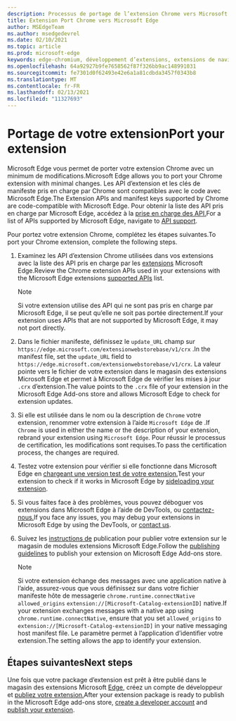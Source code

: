 ```yaml
---
description: Processus de portage de l’extension Chrome vers Microsoft Edge.
title: Extension Port Chrome vers Microsoft Edge
author: MSEdgeTeam
ms.author: msedgedevrel
ms.date: 02/10/2021
ms.topic: article
ms.prod: microsoft-edge
keywords: edge-chromium, développement d’extensions, extensions de navigateur, addons, centre de partenaires, développeur
ms.openlocfilehash: 64a92927b9fe7658562f87f326bb9ac148991031
ms.sourcegitcommit: fe7301d0f62493e42e6a1a81cdbda3457f0343b8
ms.translationtype: MT
ms.contentlocale: fr-FR
ms.lasthandoff: 02/13/2021
ms.locfileid: "11327693"
---
```

# <span data-ttu-id="99f1f-104">Portage de votre extension</span><span class="sxs-lookup"><span data-stu-id="99f1f-104">Port your extension</span></span>  

<span data-ttu-id="99f1f-105">Microsoft Edge vous permet de porter votre extension Chrome avec un minimum de modifications.</span><span class="sxs-lookup"><span data-stu-id="99f1f-105">Microsoft Edge allows you to port your Chrome extension with minimal changes.</span></span>  <span data-ttu-id="99f1f-106">Les API d’extension et les clés de manifeste pris en charge par Chrome sont compatibles avec le code avec Microsoft Edge.</span><span class="sxs-lookup"><span data-stu-id="99f1f-106">The Extension APIs and manifest keys supported by Chrome are code-compatible with Microsoft Edge.</span></span>  <span data-ttu-id="99f1f-107">Pour obtenir la liste des API pris en charge par Microsoft Edge, accédez à la [prise en charge des API.][ExtensionApiSupport]</span><span class="sxs-lookup"><span data-stu-id="99f1f-107">For a list of APIs supported by Microsoft Edge, navigate to [API support][ExtensionApiSupport].</span></span>  

<span data-ttu-id="99f1f-108">Pour portez votre extension Chrome, complétez les étapes suivantes.</span><span class="sxs-lookup"><span data-stu-id="99f1f-108">To port your Chrome extension, complete the following steps.</span></span>  

1.  <span data-ttu-id="99f1f-109">Examinez les API d’extension Chrome utilisées dans vos extensions avec la liste des API pris en charge par les [extensions][ExtensionApiSupport] Microsoft Edge.</span><span class="sxs-lookup"><span data-stu-id="99f1f-109">Review the Chrome extension APIs used in your extensions with the Microsoft Edge extensions [supported APIs][ExtensionApiSupport] list.</span></span>  
    
    > [!NOTE]
    > <span data-ttu-id="99f1f-110">Si votre extension utilise des API qui ne sont pas pris en charge par Microsoft Edge, il se peut qu’elle ne soit pas portée directement.</span><span class="sxs-lookup"><span data-stu-id="99f1f-110">If your extension uses APIs that are not supported by Microsoft Edge, it may not port directly.</span></span>  
    
1.  <span data-ttu-id="99f1f-111">Dans le fichier manifeste, définissez le `update_URL` champ sur `https://edge.microsoft.com/extensionwebstorebase/v1/crx` .</span><span class="sxs-lookup"><span data-stu-id="99f1f-111">In the manifest file, set the `update_URL` field to `https://edge.microsoft.com/extensionwebstorebase/v1/crx`.</span></span>  <span data-ttu-id="99f1f-112">La valeur pointe vers le fichier de votre extension dans le magasin des extensions Microsoft Edge et permet à Microsoft Edge de vérifier les mises à jour `.crx` d’extension.</span><span class="sxs-lookup"><span data-stu-id="99f1f-112">The value points to the `.crx` file of your extension in the Microsoft Edge Add-ons store and allows Microsoft Edge to check for extension updates.</span></span>  
1.  <span data-ttu-id="99f1f-113">Si elle est utilisée dans le nom ou la description de `Chrome` votre extension, renommer votre extension à l’aide `Microsoft Edge` de .</span><span class="sxs-lookup"><span data-stu-id="99f1f-113">If `Chrome` is used in either the name or the description of your extension, rebrand your extension using `Microsoft Edge`.</span></span>  <span data-ttu-id="99f1f-114">Pour réussir le processus de certification, les modifications sont requises.</span><span class="sxs-lookup"><span data-stu-id="99f1f-114">To pass the certification process, the changes are required.</span></span>  
1.  <span data-ttu-id="99f1f-115">Testez votre extension pour vérifier si elle fonctionne dans Microsoft Edge en [chargeant une version test de votre extension.][ExtensionsGettingStartedExtensionSideloading]</span><span class="sxs-lookup"><span data-stu-id="99f1f-115">Test your extension to check if it works in Microsoft Edge by [sideloading your extension][ExtensionsGettingStartedExtensionSideloading].</span></span>  
1.  <span data-ttu-id="99f1f-116">Si vous faites face à des problèmes, vous pouvez déboguer vos extensions dans Microsoft Edge à l’aide de DevTools, ou [contactez-nous.][mailtoExtensionMicrosoft]</span><span class="sxs-lookup"><span data-stu-id="99f1f-116">If you face any issues, you may debug your extensions in Microsoft Edge by using the DevTools, or [contact us][mailtoExtensionMicrosoft].</span></span>  
1.  <span data-ttu-id="99f1f-117">Suivez les [instructions de][ExtensionsPublishPublishExtension] publication pour publier votre extension sur le magasin de modules extensions Microsoft Edge.</span><span class="sxs-lookup"><span data-stu-id="99f1f-117">Follow the [publishing guidelines][ExtensionsPublishPublishExtension] to publish your extension on Microsoft Edge Add-ons store.</span></span>  
    
    > [!NOTE]
    > <span data-ttu-id="99f1f-118">Si votre extension échange des messages avec une application native à l’aide, assurez-vous que vous définissez sur dans votre fichier manifeste hôte de messagerie `chrome.runtime.connectNative` `allowed_origins` `extension://[Microsoft-Catalog-extensionID]` native.</span><span class="sxs-lookup"><span data-stu-id="99f1f-118">If your extension exchanges messages with a native app using `chrome.runtime.connectNative`, ensure that you set `allowed_origins` to `extension://[Microsoft-Catalog-extensionID]` in your native messaging host manifest file.</span></span>  <span data-ttu-id="99f1f-119">Le paramètre permet à l’application d’identifier votre extension.</span><span class="sxs-lookup"><span data-stu-id="99f1f-119">The setting allows the app to identify your extension.</span></span>  
    
## <span data-ttu-id="99f1f-120">Étapes suivantes</span><span class="sxs-lookup"><span data-stu-id="99f1f-120">Next steps</span></span>  

<span data-ttu-id="99f1f-121">Une fois que votre package d’extension est prêt à être publié dans le magasin des extensions Microsoft [Edge,][ExtensionsPublishCreateDevAccount] créez un compte de développeur et [publiez votre extension.][ExtensionsPublishPublishExtension]</span><span class="sxs-lookup"><span data-stu-id="99f1f-121">After your extension package is ready to publish in the Microsoft Edge add-ons store, [create a developer account][ExtensionsPublishCreateDevAccount] and [publish your extension][ExtensionsPublishPublishExtension].</span></span>  

<!-- links -->  

[ExtensionApiSupport]: ./api-support.md "Prise en charge des API | Documents Microsoft"  
[ExtensionsGettingStartedExtensionSideloading]: ../getting-started/extension-sideloading.md "Chargement de version de version | Documents Microsoft"  
[ExtensionsPublishCreateDevAccount]: ../publish/create-dev-account.md "Inscription du développeur | Documents Microsoft"  
[ExtensionsPublishPublishExtension]: ../publish/publish-extension.md "Publier votre extension | Documents Microsoft"  

[ChromeDeveloperWebStorePayments]: https://developer.chrome.com/webstore/one_time_payments "Paiements | Développeur Chrome"  

[mailtoExtensionMicrosoft]: mailto:ext_dev_support@microsoft.com "ext_dev_support@microsoft.com"  
